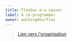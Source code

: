 ```yaml
---
title: Flexbox m'a sauver
label: À re-programmer
owner: walkingdev/flex
---
```


> [Lien vers l'organisation](http://walkingdev.fr)
